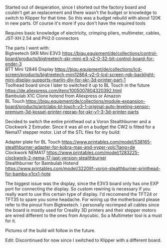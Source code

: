 Started out of desperation, since I shorted out the factory board and couldn't get an replacement and there wasn't the budget or knowledge to switch to Klipper for that time. 
So this was a budget rebuild with about 120€ in new parts. Of course it's more if you don't have the required tools

Requires basic knowledge of electricity, crimping pliers, multimeter, cables, JST-XH 2.54 and PH2.0 connectors

The parts I went with: <br>
Bigtreetech SKR Mini E3V3 https://biqu.equipment/de/collections/control-board/products/bigtreetech-skr-mini-e3-v2-0-32-bit-control-board-for-ender-3 <br>
BTT Mini 12846 Display  https://biqu.equipment/de/collections/lcd-screen/products/bigtreetech-mini12864-v2-0-lcd-screen-rgb-backlight-mini-display-supports-marlin-diy-for-skr-3d-printer-part-1<br>
Toolhead board since I later to switched it up to BL Touch in the future https://de.aliexpress.com/item/1005007804320392.html<br>
Bambulab X1C Clone hotend from Aliexpress or Amazon <br>
BL Touch https://biqu.equipment/de/collections/module-expansion-board/products/antclabs-bl-touch-v3-1-original-auto-leveling-sensor-premium-3d-kossel-printer-reprap-for-skr-v1-3-3d-printer-parts<br>


Decided to switch the entire printhead out a Voron Stealthburner and a Clockwork 2 Extruder. Since it was all on a budget the CW2 is fitted for a Nema17 stepper motor. 
List of the STL files for my build: 

Adapter plate for BL Touch https://www.printables.com/model/538165-stealthburner-adapter-for-kobra-max-and-vyper-volc?lang=de<br>
Clockwork NEMA17 https://www.printables.com/model/1283225-clockwork-2-nema-17-last-version-stealthburner<br>
Stealthburner for Bambulab Hotend https://www.printables.com/model/322091-voron-stealthburner-printhead-for-bambu-x1cx1-hote <br>



The biggest issue was the display, since the E3V3 board only has one EXP port for connecting the display. So custom rewiring is necessary if you really want to use this certain type of display. I'd reccomend the TFT24 or TFT35 to spare you some headache.
For wiring up the motherboard please refer to the pinout from Bigtreetech. I personally recrimped all cables since the board is mostly used for Creality 3D printers and their stepper motors are wired different to the ones from Anycubic. So a Multimeter tool is a must for it. 

Pictures of the build will follow in the future. 

Edit: Discontinued for now since I switched to Klipper with a different board. 
